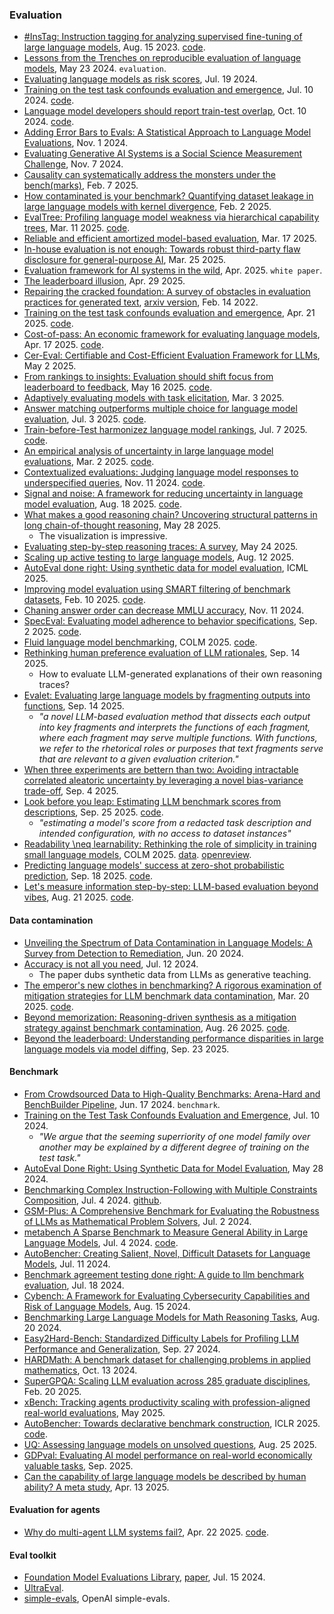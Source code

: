 
### Evaluation

- [#InsTag: Instruction tagging for analyzing supervised fine-tuning of large language models](https://arxiv.org/pdf/2308.07074), Aug. 15 2023. [code](https://github.com/OFA-Sys/InsTag).
- [Lessons from the Trenches on reproducible evaluation of language models](https://arxiv.org/abs/2405.14782), May 23 2024. `evaluation`.
- [Evaluating language models as risk scores](https://arxiv.org/pdf/2407.14614), Jul. 19 2024.
- [Training on the test task confounds evaluation and emergence](https://arxiv.org/pdf/2407.07890?), Jul. 10 2024. [code](https://github.com/socialfoundations/training-on-the-test-task).
- [Language model developers should report train-test overlap](https://arxiv.org/abs/2410.08385), Oct. 10 2024. [code](https://github.com/stanford-crfm/data-overlap).
- [Adding Error Bars to Evals: A Statistical Approach to Language Model Evaluations](https://arxiv.org/pdf/2411.00640), Nov. 1 2024.
- [Evaluating Generative AI Systems is a Social Science Measurement Challenge](https://arxiv.org/pdf/2411.10939), Nov. 7 2024.
- [Causality can systematically address the monsters under the bench(marks)](https://arxiv.org/pdf/2502.05085), Feb. 7 2025.
- [How contaminated is your benchmark? Quantifying dataset leakage in large language models with kernel divergence](https://arxiv.org/pdf/2502.00678), Feb. 2 2025.
- [EvalTree: Profiling language model weakness via hierarchical capability trees](https://arxiv.org/pdf/2503.08893), Mar. 11 2025. [code](https://github.com/Zhiyuan-Zeng/EvalTree).
- [Reliable and efficient amortized model-based evaluation](https://arxiv.org/pdf/2503.13335), Mar. 17 2025.
- [In-house evaluation is not enough: Towards robust third-party flaw disclosure for general-purpose AI](https://arxiv.org/pdf/2503.16861), Mar. 25 2025.
- [Evaluation framework for AI systems in the wild](https://arxiv.org/pdf/2504.16778), Apr. 2025. `white paper`.
- [The leaderboard illusion](https://arxiv.org/pdf/2504.20879), Apr. 29 2025.
- [Repairing the cracked foundation: A survey of obstacles in evaluation practices for generated text](https://www.jair.org/index.php/jair/article/view/13715/26927), [arxiv version](https://arxiv.org/pdf/2202.06935), Feb. 14 2022.
- [Training on the test task confounds evaluation and emergence](https://arxiv.org/pdf/2407.07890), Apr. 21 2025. [code](https://github.com/socialfoundations/training-on-the-test-task).
- [Cost-of-pass: An economic framework for evaluating language models](https://arxiv.org/pdf/2504.13359), Apr. 17 2025. [code](https://github.com/mhamzaerol/Cost-of-Pass).
- [Cer-Eval: Certifiable and Cost-Efficient Evaluation Framework for LLMs](https://arxiv.org/pdf/2505.03814), May 2 2025.
- [From rankings to insights: Evaluation should shift focus from leaderboard to feedback](https://arxiv.org/pdf/2505.06698), May 16 2025. [code](https://github.com/liudan193/Feedbacker).
- [Adaptively evaluating models with task elicitation](https://davisrbrown.com/assets/task_elicitation_initial.pdf), Mar. 3 2025.
- [Answer matching outperforms multiple choice for language model evaluation](https://arxiv.org/pdf/2507.02856), Jul. 3 2025. [code](https://github.com/nikhilchandak/answer-matching).
- [Train-before-Test harmonizez language model rankings](https://arxiv.org/pdf/2507.05195), Jul. 7 2025. [code](https://github.com/socialfoundations/lm-harmony).
- [An empirical analysis of uncertainty in large language model evaluations](https://arxiv.org/pdf/2502.10709), Mar. 2 2025. [code](https://github.com/hasakiXie123/LLM-Evaluator-Uncertainty).
- [Contextualized evaluations: Judging language model responses to underspecified queries](https://arxiv.org/abs/2411.07237), Nov. 11 2024. [code](https://github.com/allenai/ContextEval).
- [Signal and noise: A framework for reducing uncertainty in language model evaluation](https://arxiv.org/pdf/2508.13144), Aug. 18 2025. [code](https://github.com/allenai/signal-and-noise).
- [What makes a good reasoning chain? Uncovering structural patterns in long chain-of-thought reasoning](https://arxiv.org/pdf/2505.22148), May 28 2025.
  - The visualization is impressive.
- [Evaluating step-by-step reasoning traces: A survey](https://arxiv.org/pdf/2502.12289), May 24 2025.
- [Scaling up active testing to large language models](https://arxiv.org/pdf/2508.09093), Aug. 12 2025.
- [AutoEval done right: Using synthetic data for model evaluation](https://openreview.net/pdf?id=S8kbmk12Oo), ICML 2025.
- [Improving model evaluation using SMART filtering of benchmark datasets](https://arxiv.org/pdf/2410.20245), Feb. 10 2025. [code](https://github.com/facebookresearch/ResponsibleNLP/tree/main/SMART-Filtering).
- [Chaning answer order can decrease MMLU accuracy](https://arxiv.org/pdf/2406.19470), Nov. 11 2024.
- [SpecEval: Evaluating model adherence to behavior specifications](https://arxiv.org/pdf/2509.02464), Sep. 2 2025. [code](https://github.com/ahmeda14960/specevaldataset).
- [Fluid language model benchmarking](https://openreview.net/pdf?id=mxcCg9YRqj), COLM 2025. [code](https://github.com/allenai/fluid-benchmarking).
- [Rethinking human preference evaluation of LLM rationales](https://arxiv.org/abs/2509.11026), Sep. 14 2025.
  - How to evaluate LLM-generated explanations of their own reasoning traces?
- [Evalet: Evaluating large language models by fragmenting outputs into functions](https://arxiv.org/abs/2509.11206), Sep. 14 2025.
  - _"a novel LLM-based evaluation method that dissects each output into key fragments and interprets the functions of each fragment, where each fragment may serve multiple functions. With functions, we refer to the rhetorical roles or purposes that text fragments serve that are relevant to a given evaluation criterion."_
- [When three experiments are bettern than two: Avoiding intractable correlated aleatoric uncertainty by leveraging a novel bias-variance trade-off](https://arxiv.org/pdf/2509.04363), Sep. 4 2025.
- [Look before you leap: Estimating LLM benchmark scores from descriptions](https://arxiv.org/pdf/2509.20645), Sep. 25 2025. [code](https://github.com/JJumSSu/PRECOG).
  - _"estimating a model's score from a redacted task description and intended configuration, with no access to dataset instances"_
- [Readability \neq learnability: Rethinking the role of simplicity in training small language models](https://openreview.net/pdf?id=AFMGbq39bQ), COLM 2025. [data](https://huggingface.co/collections/ivnle/llamatales-6716dad1a3113c4c3ea1038e). [openreview](https://openreview.net/forum?id=AFMGbq39bQ#discussion).
- [Predicting language models' success at zero-shot probabilistic prediction](https://arxiv.org/abs/2509.15356), Sep. 18 2025. [code](https://arxiv.org/abs/2509.15356).
- [Let's measure information step-by-step: LLM-based evaluation beyond vibes](https://arxiv.org/pdf/2508.05469), Aug. 21 2025. [code](https://github.com/zrobertson466920/llm-peer-prediction/tree/main).

#### Data contamination

- [Unveiling the Spectrum of Data Contamination in Language Models: A Survey from Detection to Remediation](https://arxiv.org/pdf/2406.14644), Jun. 20 2024.
- [Accuracy is not all you need](https://arxiv.org/pdf/2407.09141), Jul. 12 2024.
  - The paper dubs synthetic data from LLMs as generative teaching.
- [The emperor's new clothes in benchmarking? A rigorous examination of mitigation strategies for LLM benchmark data contamination](https://arxiv.org/pdf/2503.16402), Mar. 20 2025. [code](https://github.com/ASTRAL-Group/BDC_mitigation_assessment).
- [Beyond memorization: Reasoning-driven synthesis as a mitigation strategy against benchmark contamination](https://arxiv.org/pdf/2509.00072), Aug. 26 2025. [code](https://github.com/TerryJCZhang/BeyondMemorization).
- [Beyond the leaderboard: Understanding performance disparities in large language models via model diffing](https://arxiv.org/pdf/2509.18792), Sep. 23 2025.

#### Benchmark

- [From Crowdsourced Data to High-Quality Benchmarks: Arena-Hard and BenchBuilder Pipeline](https://arxiv.org/pdf/2406.11939), Jun. 17 2024. `benchmark`.
- [Training on the Test Task Confounds Evaluation and Emergence](https://arxiv.org/pdf/2407.07890), Jul. 10 2024.
  - _"We argue that the seeming superriority of one model family over another may be explained by a different degree of training on the test task."_
- [AutoEval Done Right: Using Synthetic Data for Model Evaluation](https://arxiv.org/pdf/2403.07008), May 28 2024.
- [Benchmarking Complex Instruction-Following with Multiple Constraints Composition](https://arxiv.org/pdf/2406.14491), Jul. 4 2024. [github](https://github.com/thu-coai/ComplexBench).
- [GSM-Plus: A Comprehensive Benchmark for Evaluating the Robustness of LLMs as Mathematical Problem Solvers](https://arxiv.org/abs/2402.19255), Jul. 2 2024.
- [metabench A Sparse Benchmark to Measure General Ability in Large Language Models](https://arxiv.org/pdf/2407.12844), Jul. 4 2024. [code](https://github.com/adkipnis/metabench).
- [AutoBencher: Creating Salient, Novel, Difficult Datasets for Language Models](https://arxiv.org/abs/2407.08351), Jul. 11 2024.
- [Benchmark agreement testing done right: A guide to llm benchmark evaluation](https://arxiv.org/pdf/2407.13696), Jul. 18 2024.
- [Cybench: A Framework for Evaluating Cybersecurity Capabilities and Risk of Language Models](https://arxiv.org/pdf/2408.08926), Aug. 15 2024.
- [Benchmarking Large Language Models for Math Reasoning Tasks](https://arxiv.org/pdf/2408.10839), Aug. 20 2024.
- [Easy2Hard-Bench: Standardized Difficulty Labels for Profiling LLM Performance and Generalization](https://arxiv.org/pdf/2409.18433), Sep. 27 2024.
- [HARDMath: A benchmark dataset for challenging problems in applied mathematics](https://arxiv.org/pdf/2410.09988), Oct. 13 2024.
- [SuperGPQA: Scaling LLM evaluation across 285 graduate disciplines](https://arxiv.org/pdf/2502.14739), Feb. 20 2025.
- [xBench: Tracking agents productivity scaling with profession-aligned real-world evaluations](https://xbench.org/files/xbench_profession_v2.4.pdf), May 2025.
- [AutoBencher: Towards declarative benchmark construction](https://openreview.net/pdf?id=ymt4crbbXh), ICLR 2025. [code](https://github.com/XiangLi1999/AutoBencher).
- [UQ: Assessing language models on unsolved questions](https://arxiv.org/pdf/2508.17580), Aug. 25 2025.
- [GDPval: Evaluating AI model performance on real-world economically valuable tasks](https://cdn.openai.com/pdf/d5eb7428-c4e9-4a33-bd86-86dd4bcf12ce/GDPval.pdf), Sep. 2025.
- [Can the capability of large language models be described by human ability? A meta study](https://arxiv.org/pdf/2504.12332), Apr. 13 2025.

#### Evaluation for agents

- [Why do multi-agent LLM systems fail?](https://arxiv.org/pdf/2503.13657), Apr. 22 2025. [code](https://github.com/multi-agent-systems-failure-taxonomy/MAST).

#### Eval toolkit

- [Foundation Model Evaluations Library](https://github.com/aws/fmeval), [paper](https://arxiv.org/pdf/2407.12872), Jul. 15 2024.
- [UltraEval](https://github.com/OpenBMB/UltraEval).
- [simple-evals](https://github.com/openai/simple-evals), OpenAI simple-evals.


